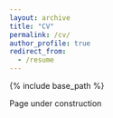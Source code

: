 ```yaml
---
layout: archive
title: "CV"
permalink: /cv/
author_profile: true
redirect_from:
  - /resume
---
```


{% include base_path %}

Page under construction
